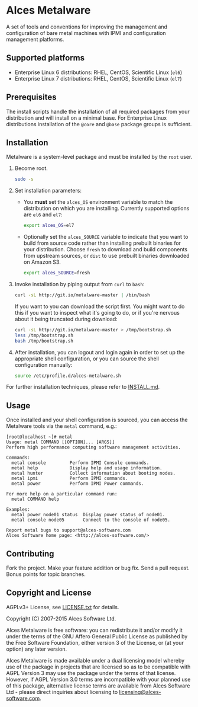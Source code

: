 # Alces Metalware

A set of tools and conventions for improving the management and configuration of bare metal machines with IPMI and configuration management platforms.

## Supported platforms

* Enterprise Linux 6 distributions: RHEL, CentOS, Scientific Linux (`el6`)
* Enterprise Linux 7 distributions: RHEL, CentOS, Scientific Linux (`el7`)

## Prerequisites

The install scripts handle the installation of all required packages from your distribution and will install on a minimal base.  For Enterprise Linux distributions installation of the `@core` and `@base` package groups is sufficient.

## Installation

Metalware is a system-level package and must be installed by the `root` user.

1. Become root.

   ```bash
   sudo -s
   ```

2. Set installation parameters:

   * You **must** set the `alces_OS` environment variable to match the distribution on which you are installing. Currently supported options are `el6` and `el7`:

     ```bash
     export alces_OS=el7
     ```
   
   * Optionally set the `alces_SOURCE` variable to indicate that you want to build from source code rather than installing prebuilt binaries for your distribution.  Choose `fresh` to download and build components from upstream sources, or `dist` to use prebuilt binaries downloaded on Amazon S3.
   
     ```bash
     export alces_SOURCE=fresh
     ```

3. Invoke installation by piping output from `curl` to `bash`:

   ```bash
   curl -sL http://git.io/metalware-master | /bin/bash
   ```

   If you want to you can download the script first.  You might want to do this if you want to inspect what it's going to do, or if you're nervous about it being truncated during download:

   ```bash
   curl -sL http://git.io/metalware-master > /tmp/bootstrap.sh
   less /tmp/bootstrap.sh
   bash /tmp/bootstrap.sh
   ```

4. After installation, you can logout and login again in order to set up the appropriate shell configuration, or you can source the shell configuration manually:

   ```bash
   source /etc/profile.d/alces-metalware.sh
   ```

For further installation techniques, please refer to [INSTALL.md](INSTALL.md).

## Usage

Once installed and your shell configuration is sourced, you can access the Metalware tools via the `metal` command, e.g.:

```
[root@localhost ~]# metal
Usage: metal COMMAND [[OPTION]... [ARGS]]
Perform high performance computing software management activities.

Commands:
  metal console         Perform IPMI Console commands.
  metal help            Display help and usage information.
  metal hunter          Collect information about booting nodes.
  metal ipmi            Perform IPMI commands.
  metal power           Perform IPMI Power commands.

For more help on a particular command run:
  metal COMMAND help

Examples:
  metal power node01 status  Display power status of node01.
  metal console node05       Connect to the console of node05.

Report metal bugs to support@alces-software.com
Alces Software home page: <http://alces-software.com/>
```

## Contributing

Fork the project. Make your feature addition or bug fix. Send a pull request. Bonus points for topic branches.

## Copyright and License

AGPLv3+ License, see [LICENSE.txt](LICENSE.txt) for details.

Copyright (C) 2007-2015 Alces Software Ltd.

Alces Metalware is free software: you can redistribute it and/or modify it under the terms of the GNU Affero General Public License as published by the Free Software Foundation, either version 3 of the License, or (at your option) any later version.

Alces Metalware is made available under a dual licensing model whereby use of the package in projects that are licensed so as to be compatible with AGPL Version 3 may use the package under the terms of that license. However, if AGPL Version 3.0 terms are incompatible with your planned use of this package, alternative license terms are available from Alces Software Ltd - please direct inquiries about licensing to [licensing@alces-software.com](mailto:licensing@alces-software.com).
